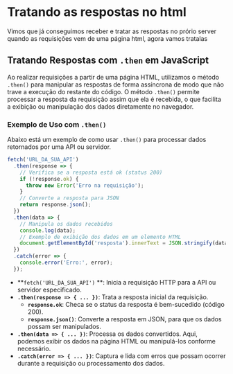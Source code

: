 # Tratando as respostas no html 
Vimos que já conseguimos receber e tratar as respostas no prório server quando as requisições vem de uma página html, agora vamos tratalas 

## Tratando Respostas com `.then` em JavaScript

Ao realizar requisições a partir de uma página HTML, utilizamos o método `.then()` para manipular as respostas de forma assíncrona de modo que não trave a execução do restante do código. O método `.then()` permite processar a resposta da requisição assim que ela é recebida, o que facilita a exibição ou manipulação dos dados diretamente no navegador.

### Exemplo de Uso com `.then()`

Abaixo está um exemplo de como usar `.then()` para processar dados retornados por uma API ou servidor.

```javascript
fetch('URL_DA_SUA_API')
  .then(response => {
    // Verifica se a resposta está ok (status 200)
    if (!response.ok) {
      throw new Error('Erro na requisição');
    }
    // Converte a resposta para JSON
    return response.json();
  })
  .then(data => {
    // Manipula os dados recebidos
    console.log(data);
    // Exemplo de exibição dos dados em um elemento HTML
    document.getElementById('resposta').innerText = JSON.stringify(data);
  })
  .catch(error => {
    console.error('Erro:', error);
  });
```
- **`fetch('URL_DA_SUA_API')` **: Inicia a requisição HTTP para a API ou servidor especificado.
- **`.then(response => { ... })`**: Trata a resposta inicial da requisição.
  - **`response.ok`**: Checa se o status da resposta é bem-sucedido (código 200).
  - **`response.json()`**: Converte a resposta em JSON, para que os dados possam ser manipulados.
- **`.then(data => { ... })`**: Processa os dados convertidos. Aqui, podemos exibir os dados na página HTML ou manipulá-los conforme necessário.
- **`.catch(error => { ... })`**: Captura e lida com erros que possam ocorrer durante a requisição ou processamento dos dados.

